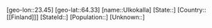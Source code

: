﻿---
location: [64.33,23.45]
mapzoom: [7,12] 
mapmarker: city 
type: City
tags:
- geo/City


SpocWebEntityId: 35102
isDeleted: false
confidential: public

---
[geo-lon::23.45]
[geo-lat::64.33]
[name::Ulkokalla]
[State::]
[Country::[[Finland]]]
[StateId::]
[Population::]
[Unknown::]

